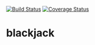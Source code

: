 [![Build Status](https://travis-ci.org/lubkoll/blackjack.svg?branch=master)](https://travis-ci.org/lubkoll/blackjack)
[![Coverage Status](https://coveralls.io/repos/github/lubkoll/blackjack/badge.svg?branch=master)](https://coveralls.io/github/lubkoll/blackjack?branch=master)

# blackjack
